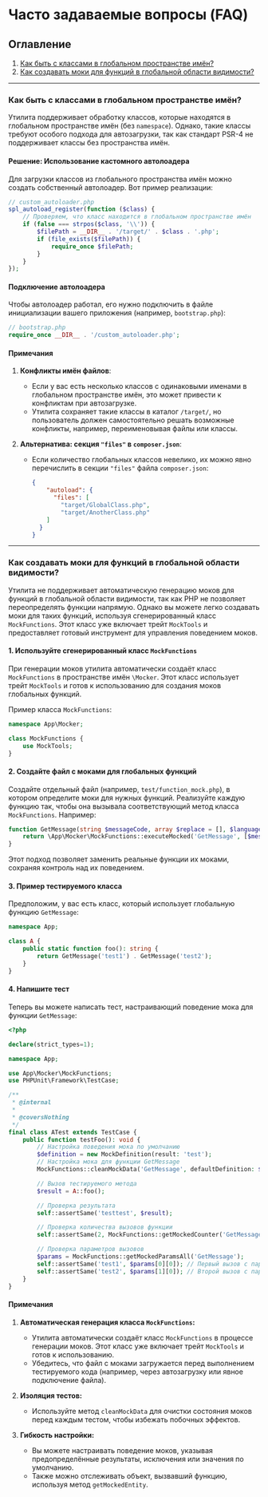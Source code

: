 # Часто задаваемые вопросы (FAQ)

## Оглавление

1. [Как быть с классами в глобальном пространстве имён?](#как-быть-с-классами-в-глобальном-пространстве-имён)
2. [Как создавать моки для функций в глобальной области видимости?](#как-создавать-моки-для-функций-в-глобальной-области-видимости)

---

### Как быть с классами в глобальном пространстве имён?

Утилита поддерживает обработку классов, которые находятся в глобальном пространстве имён (без `namespace`). Однако,
такие классы требуют особого подхода для автозагрузки, так как стандарт PSR-4 не поддерживает классы без пространства
имён.

#### Решение: Использование кастомного автолоадера

Для загрузки классов из глобального пространства имён можно создать собственный автолоадер. Вот пример реализации:

```php
// custom_autoloader.php
spl_autoload_register(function ($class) {
    // Проверяем, что класс находится в глобальном пространстве имён
    if (false === strpos($class, '\\')) {
        $filePath = __DIR__ . '/target/' . $class . '.php';
        if (file_exists($filePath)) {
            require_once $filePath;
        }
    }
});
```

#### Подключение автолоадера

Чтобы автолоадер работал, его нужно подключить в файле инициализации вашего приложения (например, `bootstrap.php`):

```php
// bootstrap.php
require_once __DIR__ . '/custom_autoloader.php';
```

#### Примечания

1. **Конфликты имён файлов**:
    - Если у вас есть несколько классов с одинаковыми именами в глобальном пространстве имён, это может привести к
      конфликтам при автозагрузке.
    - Утилита сохраняет такие классы в каталог `/target/`, но пользователь должен самостоятельно решать возможные
      конфликты, например, переименовывая файлы или классы.

2. **Альтернатива: секция `"files"` в `composer.json`**:
    - Если количество глобальных классов невелико, их можно явно перечислить в секции `"files"` файла `composer.json`:
      ```json
      {
          "autoload": {
            "files": [
              "target/GlobalClass.php",
              "target/AnotherClass.php"
          ]
        }
      }
      ```

---

### **Как создавать моки для функций в глобальной области видимости?**

Утилита не поддерживает автоматическую генерацию моков для функций в глобальной области видимости, так как PHP не
позволяет переопределять функции напрямую. Однако вы можете легко создавать моки для таких функций, используя
сгенерированный класс `MockFunctions`. Этот класс уже включает трейт `MockTools` и предоставляет готовый инструмент для
управления поведением моков.

#### 1. Используйте сгенерированный класс `MockFunctions`

При генерации моков утилита автоматически создаёт класс `MockFunctions` в пространстве имён `\Mocker`. Этот класс
использует трейт `MockTools` и готов к использованию для создания моков глобальных функций.

Пример класса `MockFunctions`:

```php
namespace App\Mocker;

class MockFunctions {
    use MockTools;
}
```

#### 2. Создайте файл с моками для глобальных функций

Создайте отдельный файл (например, `test/function_mock.php`), в котором определите моки для нужных функций. Реализуйте
каждую функцию так, чтобы она вызывала соответствующий метод класса `MockFunctions`. Например:

```php
function GetMessage(string $messageCode, array $replace = [], $language = null): string {
    return \App\Mocker\MockFunctions::executeMocked('GetMessage', [$messageCode, $replace, $language]);
}
```

Этот подход позволяет заменить реальные функции их моками, сохраняя контроль над их поведением.

#### 3. Пример тестируемого класса

Предположим, у вас есть класс, который использует глобальную функцию `GetMessage`:

```php
namespace App;

class A {
    public static function foo(): string {
        return GetMessage('test1') . GetMessage('test2');
    }
}
```

#### 4. Напишите тест

Теперь вы можете написать тест, настраивающий поведение мока для функции `GetMessage`:

```php
<?php

declare(strict_types=1);

namespace App;

use App\Mocker\MockFunctions;
use PHPUnit\Framework\TestCase;

/**
 * @internal
 *
 * @coversNothing
 */
final class ATest extends TestCase {
    public function testFoo(): void {
        // Настройка поведения мока по умолчанию
        $definition = new MockDefinition(result: 'test');
        // Настройка мока для функции GetMessage
        MockFunctions::cleanMockData('GetMessage', defaultDefinition: $definition);

        // Вызов тестируемого метода
        $result = A::foo();

        // Проверка результата
        self::assertSame('testtest', $result);

        // Проверка количества вызовов функции
        self::assertSame(2, MockFunctions::getMockedCounter('GetMessage'));

        // Проверка параметров вызовов
        $params = MockFunctions::getMockedParamsAll('GetMessage');
        self::assertSame('test1', $params[0][0]); // Первый вызов с параметром 'test1'
        self::assertSame('test2', $params[1][0]); // Второй вызов с параметром 'test2'
    }
}
```

#### Примечания

1. **Автоматическая генерация класса `MockFunctions`:**
    - Утилита автоматически создаёт класс `MockFunctions` в процессе генерации моков. Этот класс уже включает
      трейт `MockTools` и готов к использованию.
    - Убедитесь, что файл с моками загружается перед выполнением тестируемого кода (например, через автозагрузку или
      явное подключение файла).

2. **Изоляция тестов:**
    - Используйте метод `cleanMockData` для очистки состояния моков перед каждым тестом, чтобы избежать побочных
      эффектов.

3. **Гибкость настройки:**
    - Вы можете настраивать поведение моков, указывая предопределённые результаты, исключения или значения по умолчанию.
    - Также можно отслеживать объект, вызвавший функцию, используя метод `getMockedEntity`.
